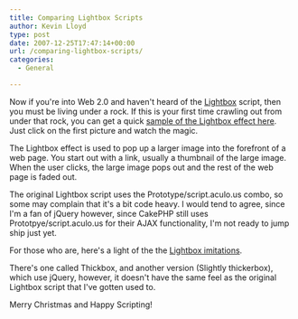 ```yaml
---
title: Comparing Lightbox Scripts
author: Kevin Lloyd
type: post
date: 2007-12-25T17:47:14+00:00
url: /comparing-lightbox-scripts/
categories:
  - General

---
```

Now if you're into Web 2.0 and haven't heard of the [Lightbox][1] script, then you must be living under a rock. If this is your first time crawling out from under that rock, you can get a quick [sample of the Lightbox effect here][2]. Just click on the first picture and watch the magic.

The Lightbox effect is used to pop up a larger image into the forefront of a web page. You start out with a link, usually a thumbnail of the large image. When the user clicks, the large image pops out and the rest of the web page is faded out.

The original Lightbox script uses the Prototype/script.aculo.us combo, so some may complain that it's a bit code heavy. I would tend to agree, since I'm a fan of jQuery however, since CakePHP still uses Prototpye/script.aculo.us for their AJAX functionality, I'm not ready to jump ship just yet.

For those who are, here's a light of the the [Lightbox imitations][3].

There's one called Thickbox, and another version (Slightly thickerbox), which use jQuery, however, it doesn't have the same feel as the original Lightbox script that I've gotten used to.

Merry Christmas and Happy Scripting!

 [1]: http://www.huddletogether.com/projects/lightbox2/
 [2]: https://webdevelopment2.com/cakephp-bakery-yeast/
 [3]: http://www.fortysomething.ca/mt/etc/archives/005400.php